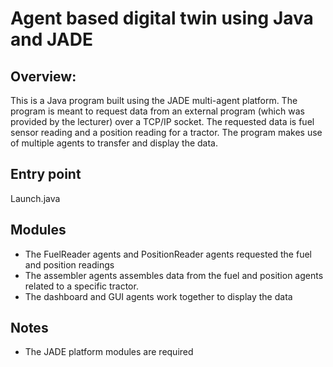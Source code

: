 # Agent based digital twin using Java and JADE
## Overview: 
This is a Java program built using the JADE multi-agent platform. The program is meant to request data from an external program (which was provided by the lecturer) over a TCP/IP socket. The requested data is fuel sensor reading and a position reading for a tractor. The program makes use of multiple agents to transfer and display the data.

## Entry point
Launch.java

## Modules			
* The FuelReader agents and PositionReader agents requested the fuel and position readings			
* The assembler agents assembles data from the fuel and position agents related to a specific tractor.
* The dashboard and GUI agents work together to display the data

## Notes
* The JADE platform modules are required
			
			